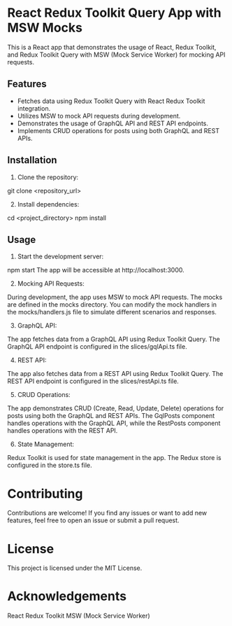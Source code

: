 # React Redux Toolkit Query App with MSW Mocks

This is a React app that demonstrates the usage of React, Redux Toolkit, and Redux Toolkit Query with MSW (Mock Service Worker) for mocking API requests.

## Features

- Fetches data using Redux Toolkit Query with React Redux Toolkit integration.
- Utilizes MSW to mock API requests during development.
- Demonstrates the usage of GraphQL API and REST API endpoints.
- Implements CRUD operations for posts using both GraphQL and REST APIs.

## Installation

1. Clone the repository:

git clone <repository_url>

2. Install dependencies:

cd <project_directory>
npm install

## Usage

1. Start the development server:

npm start
The app will be accessible at http://localhost:3000.

2. Mocking API Requests:

During development, the app uses MSW to mock API requests. The mocks are defined in the mocks directory. You can modify the mock handlers in the mocks/handlers.js file to simulate different scenarios and responses.

3. GraphQL API:

The app fetches data from a GraphQL API using Redux Toolkit Query. The GraphQL API endpoint is configured in the slices/gqlApi.ts file.

4. REST API:

The app also fetches data from a REST API using Redux Toolkit Query. The REST API endpoint is configured in the slices/restApi.ts file.

5. CRUD Operations:

The app demonstrates CRUD (Create, Read, Update, Delete) operations for posts using both the GraphQL and REST APIs. The GqlPosts component handles operations with the GraphQL API, while the RestPosts component handles operations with the REST API.

6. State Management:

Redux Toolkit is used for state management in the app. The Redux store is configured in the store.ts file.

# Contributing

Contributions are welcome! If you find any issues or want to add new features, feel free to open an issue or submit a pull request.

# License

This project is licensed under the MIT License.

# Acknowledgements

React
Redux Toolkit
MSW (Mock Service Worker)
